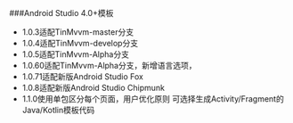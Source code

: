 ###Android Studio 4.0+模板

 - 1.0.3适配TinMvvm-master分支
 - 1.0.4适配TinMvvm-develop分支
 - 1.0.5适配TinMvvm-Alpha分支
 - 1.0.60适配TinMvvm-Alpha分支，新增语言选项，
 - 1.0.71适配新版Android Studio Fox
 - 1.0.8适配新版Android Studio Chipmunk
 - 1.1.0使用单包区分每个页面，用户优化原则
 可选择生成Activity/Fragment的Java/Kotlin模板代码
